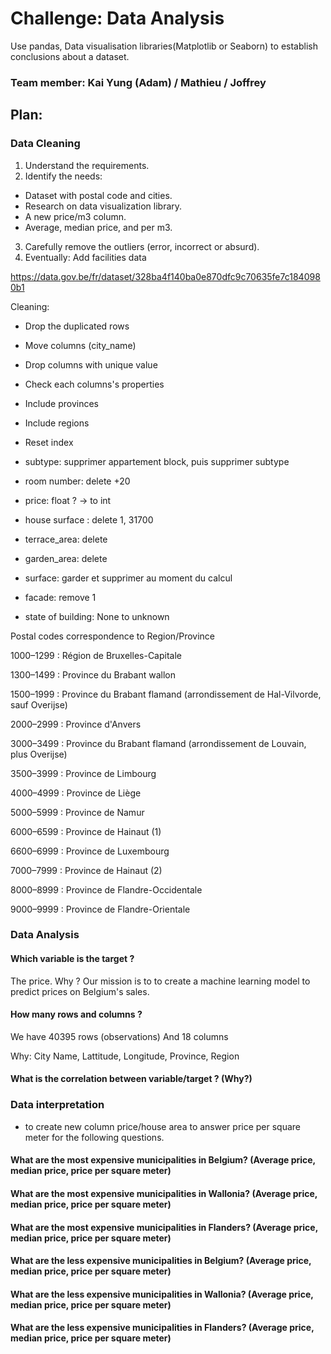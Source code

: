 # Challenge: Data Analysis
Use pandas, Data visualisation libraries(Matplotlib or Seaborn) to establish conclusions about a dataset.

### Team member: Kai Yung (Adam) / Mathieu / Joffrey 

## Plan:

### Data Cleaning
1. Understand the requirements.
2. Identify the needs:
  - Dataset with postal code and cities.
  - Research on data visualization library.
  - A new price/m3 column.
  - Average, median price, and per m3.
3. Carefully remove the outliers (error, incorrect or absurd).
4. Eventually: Add facilities data

https://data.gov.be/fr/dataset/328ba4f140ba0e870dfc9c70635fe7c1840980b1

Cleaning:
- Drop the duplicated rows
- Move columns (city_name)
- Drop columns with unique value
- Check each columns's properties
- Include provinces
- Include regions
- Reset index

- subtype: supprimer appartement block, puis supprimer subtype
- room number: delete +20
- price: float ? -> to int
- house surface : delete 1, 31700
- terrace_area: delete
- garden_area: delete
- surface: garder et supprimer au moment du calcul
- facade: remove 1
- state of building: None to unknown

Postal codes correspondence to Region/Province

1000–1299 : Région de Bruxelles-Capitale

1300–1499 :  Province du Brabant wallon

1500–1999 :  Province du Brabant flamand (arrondissement de Hal-Vilvorde, sauf Overijse)

2000–2999 :  Province d'Anvers

3000–3499 :  Province du Brabant flamand (arrondissement de Louvain, plus Overijse)

3500–3999 :  Province de Limbourg

4000–4999 :  Province de Liège

5000–5999 : Province de Namur

6000–6599 :  Province de Hainaut (1)

6600–6999 :  Province de Luxembourg

7000–7999 :  Province de Hainaut (2)

8000–8999 :  Province de Flandre-Occidentale

9000–9999 :  Province de Flandre-Orientale



### Data Analysis

#### Which variable is the target ?
The price.
Why ? Our mission is to to create a machine learning model to predict prices on Belgium's sales.

#### How many rows and columns ?
We have 40395 rows (observations)
And 18 columns

Why: City Name, Lattitude, Longitude, Province, Region

#### What is the correlation between variable/target ? (Why?)




### Data interpretation

- to create new column price/house area to answer price per square meter for the following questions.

#### What are the most expensive municipalities in Belgium? (Average price, median price, price per square meter)

#### What are the most expensive municipalities in Wallonia? (Average price, median price, price per square meter)

#### What are the most expensive municipalities in Flanders? (Average price, median price, price per square meter)

#### What are the less expensive municipalities in Belgium? (Average price, median price, price per square meter)

#### What are the less expensive municipalities in Wallonia? (Average price, median price, price per square meter)

#### What are the less expensive municipalities in Flanders? (Average price, median price, price per square meter)
